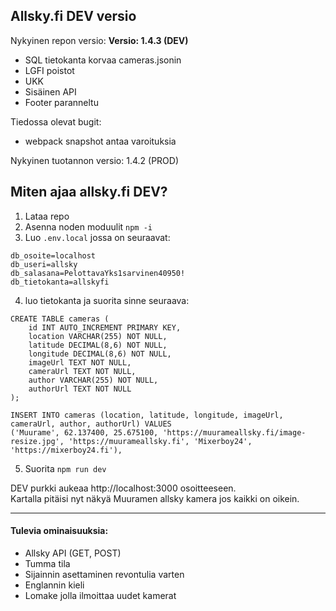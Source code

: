 ## Allsky.fi DEV versio


Nykyinen repon versio: **Versio: 1.4.3 (DEV)**
- SQL tietokanta korvaa cameras.jsonin
- LGFI poistot
- UKK
- Sisäinen API
- Footer paranneltu

Tiedossa olevat bugit:
- webpack snapshot antaa varoituksia

Nykyinen tuotannon versio: 1.4.2 (PROD)

## Miten ajaa allsky.fi DEV?
1. Lataa repo
2. Asenna noden moduulit `npm -i`
3. Luo `.env.local` jossa on seuraavat:
```
db_osoite=localhost
db_useri=allsky
db_salasana=PelottavaYks1sarvinen40950!
db_tietokanta=allskyfi
```
4. luo tietokanta ja suorita sinne seuraava:
```
CREATE TABLE cameras (
    id INT AUTO_INCREMENT PRIMARY KEY,
    location VARCHAR(255) NOT NULL,
    latitude DECIMAL(8,6) NOT NULL,
    longitude DECIMAL(8,6) NOT NULL,
    imageUrl TEXT NOT NULL,
    cameraUrl TEXT NOT NULL,
    author VARCHAR(255) NOT NULL,
    authorUrl TEXT NOT NULL
);

INSERT INTO cameras (location, latitude, longitude, imageUrl, cameraUrl, author, authorUrl) VALUES
('Muurame', 62.137400, 25.675100, 'https://muurameallsky.fi/image-resize.jpg', 'https://muurameallsky.fi', 'Mixerboy24', 'https://mixerboy24.fi'),
```
5. Suorita `npm run dev` 

DEV purkki aukeaa http://localhost:3000 osoitteeseen.   
Kartalla pitäisi nyt näkyä Muuramen allsky kamera jos kaikki on oikein.

---
#### Tulevia ominaisuuksia:
- Allsky API (GET, POST) 
- Tumma tila
- Sijainnin asettaminen revontulia varten
- Englannin kieli
- Lomake jolla ilmoittaa uudet kamerat
